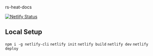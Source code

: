 rs-heat-docs

[![Netlify Status](https://api.netlify.com/api/v1/badges/fe5930bd-39dd-4791-9c3f-17024cef0e90/deploy-status)](https://app.netlify.com/sites/rs-heat-docs/deploys)

## Local Setup

`npm i -g netlify-cli`
`netlify init`
`netlify build`
`netlify dev`
`netlify deploy`
